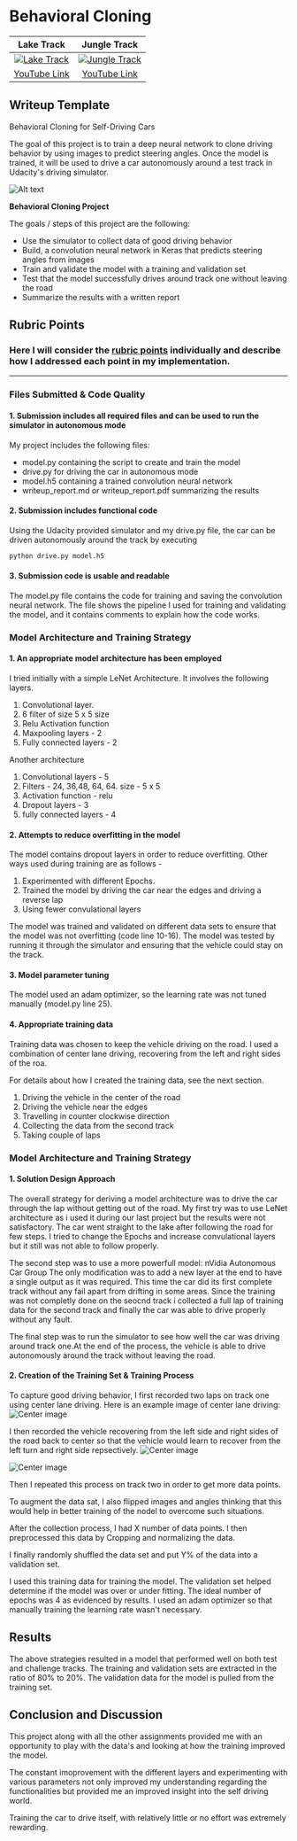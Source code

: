 # **Behavioral Cloning** 


|Lake Track|Jungle Track|
|:--------:|:------------:|
|[![Lake Track](images/lake_track.png)](https://youtu.be/w7TNgkhbVkc)|[![Jungle Track](images/jungle_track.png)](https://youtu.be/edgg_1GWkC4)|
|[YouTube Link](https://youtu.be/edgg_1GWkC4)|[YouTube Link](https://youtu.be/w7TNgkhbVkc)|


## Writeup Template
Behavioral Cloning for Self-Driving Cars

The goal of this project is to train a deep neural network to clone driving behavior by using images to predict steering angles. Once the model is trained, it will be used to drive a car autonomously around a test track in Udacity's driving simulator.

![Alt text](/examples/nVidia_model.png?raw=true "Graphic model")



**Behavioral Cloning Project**

The goals / steps of this project are the following:
* Use the simulator to collect data of good driving behavior
* Build, a convolution neural network in Keras that predicts steering angles from images
* Train and validate the model with a training and validation set
* Test that the model successfully drives around track one without leaving the road
* Summarize the results with a written report


## Rubric Points
### Here I will consider the [rubric points](https://review.udacity.com/#!/rubrics/432/view) individually and describe how I addressed each point in my implementation.  

---
### Files Submitted & Code Quality

#### 1. Submission includes all required files and can be used to run the simulator in autonomous mode

My project includes the following files:
* model.py containing the script to create and train the model
* drive.py for driving the car in autonomous mode
* model.h5 containing a trained convolution neural network 
* writeup_report.md or writeup_report.pdf summarizing the results

#### 2. Submission includes functional code
Using the Udacity provided simulator and my drive.py file, the car can be driven autonomously around the track by executing 
```sh
python drive.py model.h5
```

#### 3. Submission code is usable and readable

The model.py file contains the code for training and saving the convolution neural network. The file shows the pipeline I used for training and validating the model, and it contains comments to explain how the code works.

### Model Architecture and Training Strategy

#### 1. An appropriate model architecture has been employed

I tried initially with a simple LeNet Architecture. It involves the following layers.
1. Convolutional layer.
2. 6 filter of size 5 x 5 size 
3. Relu Activation function
4. Maxpooling layers - 2
5. Fully connected layers - 2

Another architecture
1. Convolutional layers - 5
2. Filters - 24, 36,48, 64, 64.  size - 5 x 5
3. Activation function - relu
4. Dropout layers - 3
5. fully connected layers - 4



#### 2. Attempts to reduce overfitting in the model

The model contains dropout layers in order to reduce overfitting. Other ways used during training are as follows - 
1. Experimented with different Epochs.
2. Trained the model by driving the car near the edges and driving a reverse lap
3. Using fewer convulational layers

The model was trained and validated on different data sets to ensure that the model was not overfitting (code line 10-16). The model was tested by running it through the simulator and ensuring that the vehicle could stay on the track.

#### 3. Model parameter tuning

The model used an adam optimizer, so the learning rate was not tuned manually (model.py line 25).

#### 4. Appropriate training data

Training data was chosen to keep the vehicle driving on the road. I used a combination of center lane driving, recovering from the left and right sides of the roa. 

For details about how I created the training data, see the next section. 
1. Driving the vehicle in the center of the road 
2. Driving the vehicle near the edges
3. Travelling in counter clockwise direction
4. Collecting the data from the second track
5. Taking couple of laps

### Model Architecture and Training Strategy

#### 1. Solution Design Approach

The overall strategy for deriving a model architecture was to drive the car through the lap without getting out of the road. My first try was to use LeNet architecture as i used it during our last project but the results were not satisfactory. The car went straight to the lake after following the road for few steps. I tried to change the Epochs and increase convulational layers but it still was not able to follow properly.

The second step was to use a more powerfull model: nVidia Autonomous Car Group The only modification was to add a new layer at the end to have a single output as it was required. This time the car did its first complete track without any fail apart from drifting in some areas. Since the training was not completly done on the seocnd track i collected a full lap of training data for the second track and finally the car was able to drive properly without any fault.

The final step was to run the simulator to see how well the car was driving around track one.At the end of the process, the vehicle is able to drive autonomously around the track without leaving the road.


#### 2. Creation of the Training Set & Training Process

To capture good driving behavior, I first recorded two laps on track one using center lane driving. Here is an example image of center lane driving:
![Center image](/examples/center.jpg?raw=true)

I then recorded the vehicle recovering from the left side and right sides of the road back to center so that the vehicle would learn to recover from the left turn and right side repsectively.
![Center image](/examples/left.jpg?raw=true)

![Center image](/examples/right.jpg?raw=true)

Then I repeated this process on track two in order to get more data points.

To augment the data sat, I also flipped images and angles thinking that this would help in better training of the nodel to overcome such situations. 

After the collection process, I had X number of data points. I then preprocessed this data by Cropping and normalizing the data. 


I finally randomly shuffled the data set and put Y% of the data into a validation set. 

I used this training data for training the model. The validation set helped determine if the model was over or under fitting. The ideal number of epochs was 4 as evidenced by results. I used an adam optimizer so that manually training the learning rate wasn't necessary.


## Results 

The above strategies resulted in a model that performed well on both test and challenge tracks. The training and validation sets are extracted in the ratio of 80% to 20%. The validation data for the model is pulled from the training set.

## Conclusion and Discussion

This project along with all the other assignments provided me with an opportunity to play with the data's and looking at how the training improved the model.

The constant imoprovement with the different layers and experimenting with various parameters not only improved my understanding regarding the functionalities but provided me an improved insight into the self driving world.

Training the car to drive itself, with relatively little or no effort was extremely rewarding.
